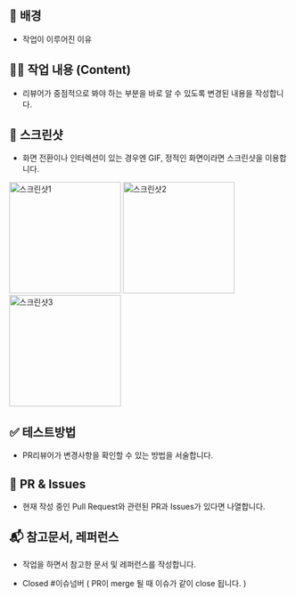 ## 🌁 배경
- 작업이 이루어진 이유

## 👩‍💻 작업 내용 (Content)
- 리뷰어가 중점적으로 봐야 하는 부분을 바로 알 수 있도록 변경된 내용을 작성합니다.

## 📱 스크린샷
- 화면 전환이나 인터렉션이 있는 경우엔 GIF, 정적인 화면이라면 스크린샷을 이용합니다.

<p align="left">
  <img width="200" alt="스크린샷1" src="사진URL">
  <img width="200" alt="스크린샷2" src="사진URL">
  <img width="200" alt="스크린샷3" src="사진URL">
</p>


## ✅ 테스트방법
- PR리뷰어가 변경사항을 확인할 수 있는 방법을 서술합니다.

## 📣 PR & Issues
- 현재 작성 중인 Pull Request와 관련된 PR과 Issues가 있다면 나열합니다.

## 📬 참고문서, 레퍼런스
- 작업을 하면서 참고한 문서 및 레퍼런스를 작성합니다.

- Closed #이슈넘버 ( PR이 merge 될 때 이슈가 같이 close 됩니다. ) 
